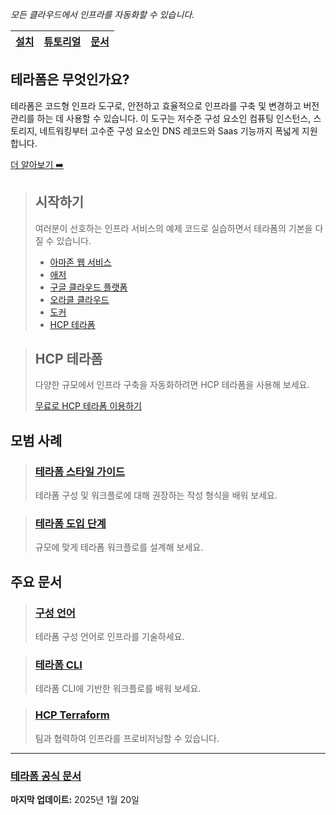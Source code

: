 _모든 클라우드에서 인프라를 자동화할 수 있습니다._

<!-- TODO 아래 문서 번역 후 해당 문서 링크 연결 -->
|[설치](https://developer.hashicorp.com/terraform/install)|[튜토리얼](https://developer.hashicorp.com/terraform/tutorials)|[문서](https://developer.hashicorp.com/terraform/docs)|
|---|---|---|

## 테라폼은 무엇인가요?

테라폼은 코드형 인프라 도구로, 안전하고 효율적으로 인프라를 구축 및 변경하고 버전 관리를 하는 데 사용할 수 있습니다. 이 도구는 저수준 구성 요소인 컴퓨팅 인스턴스, 스토리지, 네트워킹부터 고수준 구성 요소인 DNS 레코드와 Saas 기능까지 폭넓게 지원합니다.
<!-- TODO 아래 문서 번역 후 해당 문서 링크 연결 -->
[더 알아보기 ➡️](https://developer.hashicorp.com/terraform/intro)

> ## 시작하기
>
> 여러분이 선호하는 인프라 서비스의 예제 코드로 실습하면서 테라폼의 기본을 다질 수 있습니다.
> <!-- TODO 아래 문서 번역 후 해당 문서 링크 연결 -->
> - [아마존 웹 서비스](https://developer.hashicorp.com/terraform/tutorials/aws-get-started)
> - [애저](https://developer.hashicorp.com/terraform/tutorials/azure-get-started)
> - [구글 클라우드 플랫폼](https://developer.hashicorp.com/terraform/tutorials/gcp-get-started)
> - [오라클 클라우드](https://developer.hashicorp.com/terraform/tutorials/oci-get-started)
> - [도커](https://developer.hashicorp.com/terraform/tutorials/docker-get-started)
> - [HCP 테라폼](https://developer.hashicorp.com/terraform/tutorials/cloud-get-started)

> ## HCP 테라폼
>
> 다양한 규모에서 인프라 구축을 자동화하려면 HCP 테라폼을 사용해 보세요.
> 
> [무료로 HCP 테라폼 이용하기](https://app.terraform.io/public/signup/account?product_intent=terraform&utm_source=WEBSITE&utm_medium=WEB_IO&utm_offer=ARTICLE_PAGE&utm_content=DOCS)

## 모범 사례

<!-- TODO 아래 문서 번역 후 해당 문서 링크 연결 -->
> ### [테라폼 스타일 가이드](https://developer.hashicorp.com/terraform/language/style)
> 
> 테라폼 구성 및 워크플로에 대해 권장하는 작성 형식을 배워 보세요.

<!-- TODO 아래 문서 번역 후 해당 문서 링크 연결 -->
> ### [테라폼 도입 단계](https://developer.hashicorp.com/terraform/intro/phases)
> 
> 규모에 맞게 테라폼 워크플로를 설계해 보세요.

## 주요 문서

<!-- TODO 아래 문서 번역 후 해당 문서 링크 연결 -->
> ### [구성 언어](https://developer.hashicorp.com/terraform/language)
>
> 테라폼 구성 언어로 인프라를 기술하세요.

<!-- TODO 아래 문서 번역 후 해당 문서 링크 연결 -->
> ### [테라폼 CLI](https://developer.hashicorp.com/terraform/cli)
>
> 테라폼 CLI에 기반한 워크플로를 배워 보세요.

<!-- TODO 아래 문서 번역 후 해당 문서 링크 연결 -->
> ### [HCP Terraform](https://developer.hashicorp.com/terraform/cloud-docs)
>
> 팀과 협력하여 인프라를 프로비저닝할 수 있습니다.

<!-- Popular Use Cases 생략 -->

<!-- Get Certified 생략 -->

---

### [테라폼 공식 문서](https://developer.hashicorp.com/terraform)

**마지막 업데이트:** 2025년 1월 20일